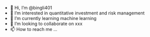- 👋 Hi, I’m @bingli401
- 👀 I’m interested in quantitative investment and risk management
- 🌱 I’m currently learning machine learning
- 💞️ I’m looking to collaborate on xxx
- 📫 How to reach me ...

<!---
bingli401/bingli401 is a ✨ special ✨ repository because its `README.md` (this file) appears on your GitHub profile.
You can click the Preview link to take a look at your changes.
--->
